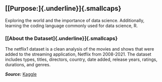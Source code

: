 ## [[**Purpose:**]{.underline}]{.smallcaps}

Exploring the world and the importance of data science. Additionally, learning the coding language commonly used for data science, R.

### [[About the Dataset]{.underline}]{.smallcaps}

The netflix1 dataset is a clean analysis of the movies and shows that were added to the streaming application, Netflix from 2008-2021. The dataset includes types, titles, directors, country, date added, release years, ratings, durations, and genres.

***Source:*** [Kaggle](www.kaggle.com/datasets/ariyoomotade/netflix-data-cleaning-analysis-and-visualization)
